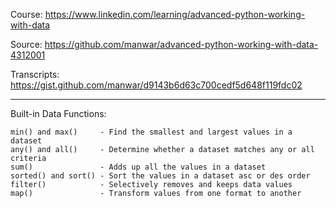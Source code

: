 Course: https://www.linkedin.com/learning/advanced-python-working-with-data

Source: https://github.com/manwar/advanced-python-working-with-data-4312001

Transcripts: https://gist.github.com/manwar/d9143b6d63c700cedf5d648f119fdc02

***

Built-in Data Functions:

    min() and max()     - Find the smallest and largest values in a dataset
    any() and all()     - Determine whether a dataset matches any or all criteria
    sum()               - Adds up all the values in a dataset
    sorted() and sort() - Sort the values in a dataset asc or des order
    filter()            - Selectively removes and keeps data values
    map()               - Transform values from one format to another
